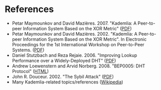 References
==========
- Petar Maymounkov and David Mazières. 2007. "Kademlia: A Peer-to-peer Information System Based on the XOR Metric" ([PDF](http://pdos.csail.mit.edu/~petar/papers/maymounkov-kademlia-lncs.pdf))
- Petar Maymounkov and David Mazières. 2002. "Kademlia: A Peer-to-peer Information System Based on the XOR Metric". In Electronic Proceedings for the 1st International Workshop on Peer-to-Peer Systems. ([PDF](http://www.cs.rice.edu/Conferences/IPTPS02/109.pdf))
- Daniel Stutzbach and Reza Rejaie. 2006. "Improving Lookup Performance over a Widely-Deployed DHT" ([PDF](http://www.barsoom.org/papers/infocom-2006-kad.pdf))
- Andrew Loewenstern and Arvid Norberg. 2008. "BEP0005: DHT Protocol" ([HTML](http://www.bittorrent.org/beps/bep_0005.html))
- John R. Douceur. 2002. "The Sybil Attack" ([PDF](http://www.cs.rice.edu/Conferences/IPTPS02/101.pdf))
- Many Kademlia-related topics/references ([Wikipedia](https://en.wikipedia.org/wiki/Kademlia))
